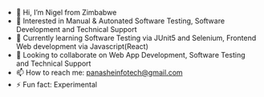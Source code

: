- 👋 Hi, I’m Nigel from Zimbabwe
- 👀 Interested in Manual & Autonated Software Testing, Software Development and Technical Support
- 🌱 Currently learning Software Testing via JUnit5 and Selenium, Frontend Web development via Javascript(React)
- 💞️ Looking to collaborate on Web App Development, Software Testing and Technical Support
- 📫 How to reach me: panasheinfotech@gmail.com
- ⚡ Fun fact: Experimental

<!---
panasheinfotech/panasheinfotech is a ✨ special ✨ repository because its `README.md` (this file) appears on your GitHub profile.
You can click the Preview link to take a look at your changes.
--->
